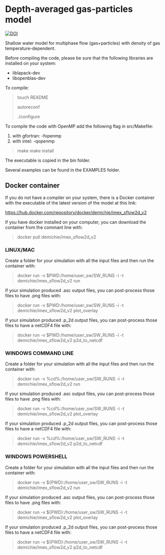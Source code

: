 # Depth-averaged gas-particles model

[![DOI](https://zenodo.org/badge/218571198.svg)](https://zenodo.org/badge/latestdoi/218571198)

Shallow water model for multiphase flow (gas+particles) with density of gas
temperature-dependent.

Before compiling the code, please be sure that the following libraries are
installed on your system:

- liblapack-dev
- libopenblas-dev

To compile:

> touch README
>
> autoreconf
>
> ./configure

To compile the code with OpenMP add the following flag in src/Makefile:
1) with gfortran: -fopenmp
2) with intel: -qopenmp

> make
> make install

The executable is copied in the bin folder.

Several examples can be found in the EXAMPLES folder.

## Docker container

If you do not have a compiler on your system, there is a Docker container
with the executable of the latest version of the model at this link:

<https://hub.docker.com/repository/docker/demichie/imex_sflow2d_v2>

If you have docker installed on your computer, you can download the container
from the commant line with:

> docker pull demichie/imex_sflow2d_v2

### LINUX/MAC

Create a folder for your simulation with all the input files and then run the
container with:

> docker run -v $PWD:/home/user_sw/SW_RUNS -i -t demichie/imex_sflow2d_v2 run

If your simulation produced .asc output files, you can post-process those
files to have .png files with:

> docker run -v $PWD:/home/user_sw/SW_RUNS -i -t demichie/imex_sflow2d_v2 plot_overlay

If your simulation produced .p_2d output files, you can post-process those
files to have a netCDF4 file with:

> docker run -v $PWD:/home/user_sw/SW_RUNS -i -t demichie/imex_sflow2d_v2 p2d_to_netcdf

### WINDOWS COMMAND LINE

Create a folder for your simulation with all the input files and then run
the container with:

> docker run -v %cd%:/home/user_sw/SW_RUNS -i -t demichie/imex_sflow2d_v2 run

If your simulation produced .asc output files, you can post-process those
files to have .png files with:

> docker run -v %cd%:/home/user_sw/SW_RUNS -i -t demichie/imex_sflow2d_v2 plot_overlay

If your simulation produced .p_2d output files, you can post-process those
files to have a netCDF4 file with:

> docker run -v %cd%:/home/user_sw/SW_RUNS -i -t demichie/imex_sflow2d_v2 p2d_to_netcdf

### WINDOWS POWERSHELL

Create a folder for your simulation with all the input files and then run
the container with:

> docker run -v ${PWD}:/home/user_sw/SW_RUNS -i -t demichie/imex_sflow2d_v2 run

If your simulation produced .asc output files, you can post-process those
files to have .png files with:

> docker run -v ${PWD}:/home/user_sw/SW_RUNS -i -t demichie/imex_sflow2d_v2 plot_overlay

If your simulation produced .p_2d output files, you can post-process those
files to have a netCDF4 file with:

> docker run -v ${PWD}:/home/user_sw/SW_RUNS -i -t demichie/imex_sflow2d_v2 p2d_to_netcdf

